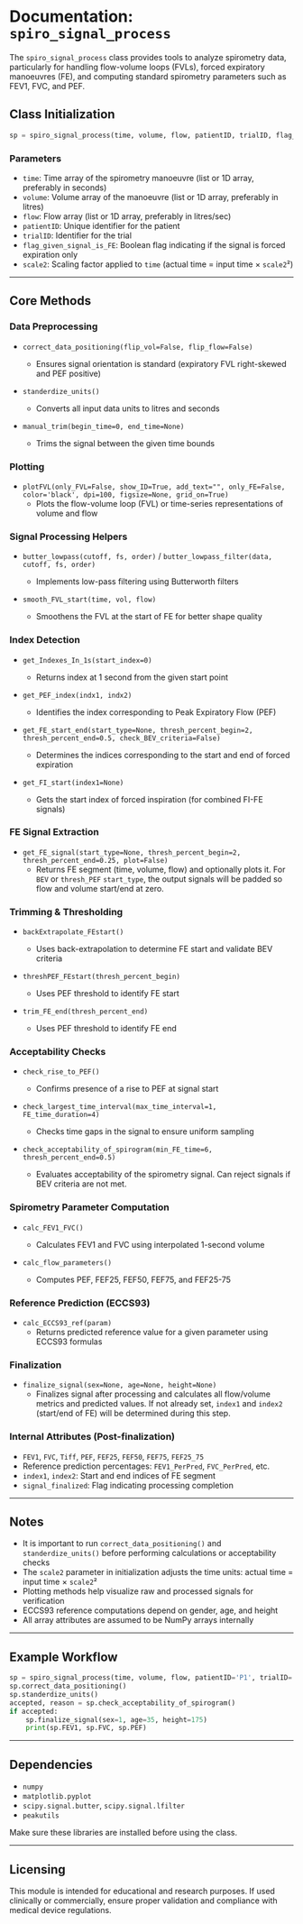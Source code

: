 # Documentation: `spiro_signal_process`

The `spiro_signal_process` class provides tools to analyze spirometry data, particularly for handling flow-volume loops (FVLs), forced expiratory manoeuvres (FE), and computing standard spirometry parameters such as FEV1, FVC, and PEF.

## Class Initialization

```python
sp = spiro_signal_process(time, volume, flow, patientID, trialID, flag_given_signal_is_FE, scale2)
```

### Parameters

* `time`: Time array of the spirometry manoeuvre (list or 1D array, preferably in seconds)
* `volume`: Volume array of the manoeuvre (list or 1D array, preferably in litres)
* `flow`: Flow array (list or 1D array, preferably in litres/sec)
* `patientID`: Unique identifier for the patient
* `trialID`: Identifier for the trial
* `flag_given_signal_is_FE`: Boolean flag indicating if the signal is forced expiration only
* `scale2`: Scaling factor applied to `time` (actual time = input time × `scale2`²)

---

## Core Methods

### Data Preprocessing

* `correct_data_positioning(flip_vol=False, flip_flow=False)`  
  * Ensures signal orientation is standard (expiratory FVL right-skewed and PEF positive)

* `standerdize_units()`  
  * Converts all input data units to litres and seconds

* `manual_trim(begin_time=0, end_time=None)`  
  * Trims the signal between the given time bounds

### Plotting

* `plotFVL(only_FVL=False, show_ID=True, add_text="", only_FE=False, color='black', dpi=100, figsize=None, grid_on=True)`  
  * Plots the flow-volume loop (FVL) or time-series representations of volume and flow

### Signal Processing Helpers

* `butter_lowpass(cutoff, fs, order)` / `butter_lowpass_filter(data, cutoff, fs, order)`  
  * Implements low-pass filtering using Butterworth filters

* `smooth_FVL_start(time, vol, flow)`  
  * Smoothens the FVL at the start of FE for better shape quality

### Index Detection

* `get_Indexes_In_1s(start_index=0)`  
  * Returns index at 1 second from the given start point

* `get_PEF_index(indx1, indx2)`  
  * Identifies the index corresponding to Peak Expiratory Flow (PEF)

* `get_FE_start_end(start_type=None, thresh_percent_begin=2, thresh_percent_end=0.5, check_BEV_criteria=False)`  
  * Determines the indices corresponding to the start and end of forced expiration

* `get_FI_start(index1=None)`  
  * Gets the start index of forced inspiration (for combined FI-FE signals)

### FE Signal Extraction

* `get_FE_signal(start_type=None, thresh_percent_begin=2, thresh_percent_end=0.25, plot=False)`  
  * Returns FE segment (time, volume, flow) and optionally plots it. For `BEV` or `thresh_PEF` `start_type`, the output signals will be padded so flow and volume start/end at zero.

### Trimming & Thresholding

* `backExtrapolate_FEstart()`  
  * Uses back-extrapolation to determine FE start and validate BEV criteria

* `threshPEF_FEstart(thresh_percent_begin)`  
  * Uses PEF threshold to identify FE start

* `trim_FE_end(thresh_percent_end)`  
  * Uses PEF threshold to identify FE end

### Acceptability Checks

* `check_rise_to_PEF()`  
  * Confirms presence of a rise to PEF at signal start

* `check_largest_time_interval(max_time_interval=1, FE_time_duration=4)`  
  * Checks time gaps in the signal to ensure uniform sampling

* `check_acceptability_of_spirogram(min_FE_time=6, thresh_percent_end=0.5)`  
  * Evaluates acceptability of the spirometry signal. Can reject signals if BEV criteria are not met.

### Spirometry Parameter Computation

* `calc_FEV1_FVC()`  
  * Calculates FEV1 and FVC using interpolated 1-second volume

* `calc_flow_parameters()`  
  * Computes PEF, FEF25, FEF50, FEF75, and FEF25-75

### Reference Prediction (ECCS93)

* `calc_ECCS93_ref(param)`  
  * Returns predicted reference value for a given parameter using ECCS93 formulas

### Finalization

* `finalize_signal(sex=None, age=None, height=None)`  
  * Finalizes signal after processing and calculates all flow/volume metrics and predicted values. If not already set, `index1` and `index2` (start/end of FE) will be determined during this step.

### Internal Attributes (Post-finalization)

* `FEV1`, `FVC`, `Tiff`, `PEF`, `FEF25`, `FEF50`, `FEF75`, `FEF25_75`
* Reference prediction percentages: `FEV1_PerPred`, `FVC_PerPred`, etc.
* `index1`, `index2`: Start and end indices of FE segment
* `signal_finalized`: Flag indicating processing completion

---

## Notes

* It is important to run `correct_data_positioning()` and `standerdize_units()` before performing calculations or acceptability checks
* The `scale2` parameter in initialization adjusts the time units: actual time = input time × `scale2`²
* Plotting methods help visualize raw and processed signals for verification
* ECCS93 reference computations depend on gender, age, and height
* All array attributes are assumed to be NumPy arrays internally

---

## Example Workflow

```python
sp = spiro_signal_process(time, volume, flow, patientID='P1', trialID='T1', flag_given_signal_is_FE=False, scale2=1)
sp.correct_data_positioning()
sp.standerdize_units()
accepted, reason = sp.check_acceptability_of_spirogram()
if accepted:
    sp.finalize_signal(sex=1, age=35, height=175)
    print(sp.FEV1, sp.FVC, sp.PEF)
```

---

## Dependencies

* `numpy`
* `matplotlib.pyplot`
* `scipy.signal.butter`, `scipy.signal.lfilter`
* `peakutils`

Make sure these libraries are installed before using the class.

---

## Licensing

This module is intended for educational and research purposes. If used clinically or commercially, ensure proper validation and compliance with medical device regulations.